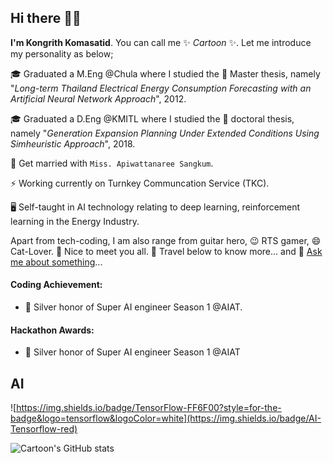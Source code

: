 ## Hi there 👋👋

**I'm Kongrith Komasatid**. You can call me ✨ _Cartoon_ ✨. Let me introduce my personality as below;

🎓 Graduated a M.Eng @Chula where I studied the 🎯 Master thesis, namely "_Long-term Thailand Electrical Energy Consumption Forecasting with an Artificial Neural Network Approach_", 2012.

🎓 Graduated a D.Eng @KMITL where I studied the 🎯 doctoral thesis, namely "_Generation Expansion Planning Under
Extended Conditions Using Simheuristic Approach_", 2018.

👯 Get married with `Miss. Apiwattanaree Sangkum`.

⚡ Working currently on Turnkey Communcation Service (TKC).

🖥️ Self-taught in AI technology relating to deep learning, reinforcement learning in the Energy Industry.

Apart from tech-coding, I am also range from guitar hero, 😉 RTS gamer, 😄 Cat-Lover. 
👋 Nice to meet you all. 🔭 Travel below to know more... and 💬 [Ask me about something](https://kongrith.github.io/)...


#### Coding Achievement:
- 🥈 Silver honor of Super AI engineer Season 1 @AIAT.


#### Hackathon Awards:
- 🥈 Silver honor of Super AI engineer Season 1 @AIAT



## AI
![https://img.shields.io/badge/TensorFlow-FF6F00?style=for-the-badge&logo=tensorflow&logoColor=white](https://img.shields.io/badge/AI-Tensorflow-red)




![Cartoon's GitHub stats](https://github-readme-stats.vercel.app/api?username=kongrith)
